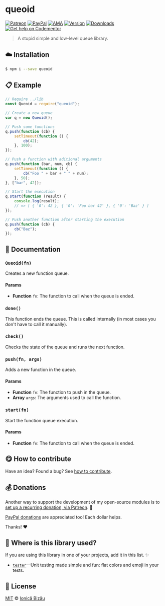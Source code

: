 
# queoid

 [![Patreon](https://img.shields.io/badge/Support%20me%20on-Patreon-%23e6461a.svg)][paypal-donations] [![PayPal](https://img.shields.io/badge/%24-paypal-f39c12.svg)][paypal-donations] [![AMA](https://img.shields.io/badge/ask%20me-anything-1abc9c.svg)](https://github.com/IonicaBizau/ama) [![Version](https://img.shields.io/npm/v/queoid.svg)](https://www.npmjs.com/package/queoid) [![Downloads](https://img.shields.io/npm/dt/queoid.svg)](https://www.npmjs.com/package/queoid) [![Get help on Codementor](https://cdn.codementor.io/badges/get_help_github.svg)](https://www.codementor.io/johnnyb?utm_source=github&utm_medium=button&utm_term=johnnyb&utm_campaign=github)

> A stupid simple and low-level queue library.

## :cloud: Installation

```sh
$ npm i --save queoid
```


## :clipboard: Example



```js
// Require ../lib
const Queoid = require("queoid");

// Create a new queue
var q = new Queoid();

// Push some functions
q.push(function (cb) {
    setTimeout(function () {
        cb(42);
    }, 100);
});

// Push a function with aditional arguments
q.push(function (bar, num, cb) {
    setTimeout(function () {
        cb("Foo " + bar + " " + num);
    }, 50);
}, ["bar", 42]);

// Start the execution
q.start(function (result) {
    console.log(result);
    // => [ { '0': 42 }, { '0': 'Foo bar 42' }, { '0': 'Baz' } ]
});

// Push another function after starting the execution
q.push(function (cb) {
    cb("Baz");
});
```

## :memo: Documentation


### `Queoid(fn)`
Creates a new function queue.

#### Params
- **Function** `fn`: The function to call when the queue is ended.

### `done()`
This function ends the queue. This is called internally (in most cases
you don't have to call it manually).

### `check()`
Checks the state of the queue and runs the next function.

### `push(fn, args)`
Adds a new function in the queue.

#### Params
- **Function** `fn`: The function to push in the queue.
- **Array** `args`: The arguments used to call the function.

### `start(fn)`
Start the function queue execution.

#### Params
- **Function** `fn`: The function to call when the queue is ended.



## :yum: How to contribute
Have an idea? Found a bug? See [how to contribute][contributing].

## :moneybag: Donations

Another way to support the development of my open-source modules is
to [set up a recurring donation, via Patreon][patreon]. :rocket:

[PayPal donations][paypal-donations] are appreciated too! Each dollar helps.

Thanks! :heart:

## :dizzy: Where is this library used?
If you are using this library in one of your projects, add it in this list. :sparkles:


 - [`tester`](https://github.com/IonicaBizau/tester#readme)—Unit testing made simple and fun: flat colors and emoji in your tests.

## :scroll: License

[MIT][license] © [Ionică Bizău][website]

[patreon]: https://www.patreon.com/ionicabizau
[paypal-donations]: https://www.paypal.com/cgi-bin/webscr?cmd=_s-xclick&hosted_button_id=RVXDDLKKLQRJW
[donate-now]: http://i.imgur.com/6cMbHOC.png

[license]: http://showalicense.com/?fullname=Ionic%C4%83%20Biz%C4%83u%20%3Cbizauionica%40gmail.com%3E%20(http%3A%2F%2Fionicabizau.net)&year=2015#license-mit
[website]: http://ionicabizau.net
[contributing]: /CONTRIBUTING.md
[docs]: /DOCUMENTATION.md
